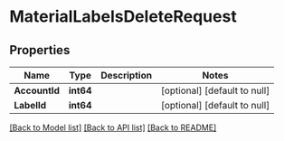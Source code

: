 # MaterialLabelsDeleteRequest

## Properties
Name | Type | Description | Notes
------------ | ------------- | ------------- | -------------
**AccountId** | **int64** |  | [optional] [default to null]
**LabelId** | **int64** |  | [optional] [default to null]

[[Back to Model list]](../README.md#documentation-for-models) [[Back to API list]](../README.md#documentation-for-api-endpoints) [[Back to README]](../README.md)


